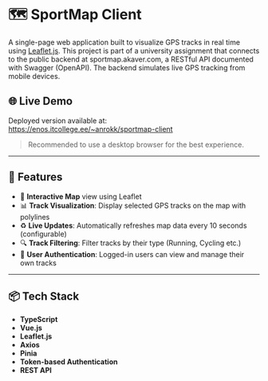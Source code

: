 # 🗺️ SportMap Client

A single-page web application built to visualize GPS tracks in real time using [Leaflet.js](https://leafletjs.com/). This project is part of a university assignment that connects to the public backend at sportmap.akaver.com, a RESTful API documented with Swagger (OpenAPI). The backend simulates live GPS tracking from mobile devices.

## 🌐 Live Demo

Deployed version available at:  
https://enos.itcollege.ee/~anrokk/sportmap-client

> Recommended to use a desktop browser for the best experience.

---

## 🔧 Features

- 📍 **Interactive Map** view using Leaflet
- 📊 **Track Visualization**: Display selected GPS tracks on the map with polylines
- ♻️ **Live Updates**: Automatically refreshes map data every 10 seconds (configurable)
- 🔍 **Track Filtering**: Filter tracks by their type (Running, Cycling etc.)
- 🔐 **User Authentication**: Logged-in users can view and manage their own tracks

---

## 📦 Tech Stack

- **TypeScript**
- **Vue.js**
- **Leaflet.js**
- **Axios**
- **Pinia**
- **Token-based Authentication**
- **REST API**
